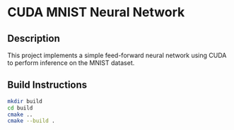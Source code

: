 # CUDA MNIST Neural Network

## Description
This project implements a simple feed-forward neural network using CUDA to perform inference on the MNIST dataset.

## Build Instructions
```bash
mkdir build
cd build
cmake ..
cmake --build .
